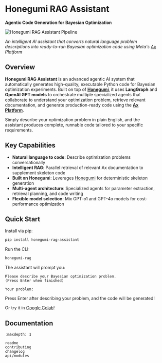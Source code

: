 # Honegumi RAG Assistant

**Agentic Code Generation for Bayesian Optimization**

![Honegumi RAG Assistant Pipeline](_static/honegumi_rag_assistant_logo.JPG)

*An intelligent AI assistant that converts natural language problem descriptions into ready-to-run Bayesian optimization code using Meta's [Ax Platform](https://ax.dev/)*

## Overview

**Honegumi RAG Assistant** is an advanced agentic AI system that automatically generates high-quality, executable Python code for Bayesian optimization experiments. Built on top of [**Honegumi**](https://honegumi.readthedocs.io/en/latest/), it uses **LangGraph** and **OpenAI GPT models** to orchestrate multiple specialized agents that collaborate to understand your optimization problem, retrieve relevant documentation, and generate production-ready code using the [**Ax Platform**](https://ax.dev/).

Simply describe your optimization problem in plain English, and the assistant produces complete, runnable code tailored to your specific requirements.

## Key Capabilities

- **Natural language to code**: Describe optimization problems conversationally
- **Intelligent RAG**: Parallel retrieval of relevant Ax documentation to supplement skeleton code
- **Built on Honegumi**: Leverages [Honegumi](https://honegumi.readthedocs.io/en/latest/) for deterministic skeleton generation
- **Multi-agent architecture**: Specialized agents for parameter extraction, retrieval planning, and code writing
- **Flexible model selection**: Mix GPT-o1 and GPT-4o models for cost-performance optimization

## Quick Start

Install via pip:

```bash
pip install honegumi-rag-assistant
```

Run the CLI:

```bash
honegumi-rag
```

The assistant will prompt you:

```
Please describe your Bayesian optimization problem.
(Press Enter when finished)

Your problem:
```

Press Enter after describing your problem, and the code will be generated!

Or try it in [Google Colab](https://colab.research.google.com/github/hasan-sayeed/honegumi_rag_assistant/blob/main/notebooks/honegumi_rag_colab_tutorial.ipynb)!


## Documentation

```{toctree}
:maxdepth: 1

readme
contributing
changelog
api/modules
```
